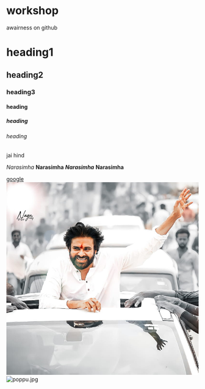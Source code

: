 # workshop
awairness on github
# heading1
## heading2
### heading3
#### heading
##### heading
###### heading
jai hind

*Narasimha*
**Narasimha**
***Narasimha***
******Narasimha******

[google]("www.google.com")
![diamond.jpg](diamond.jpg)
![poppu.jpg](poppu.jpg)

